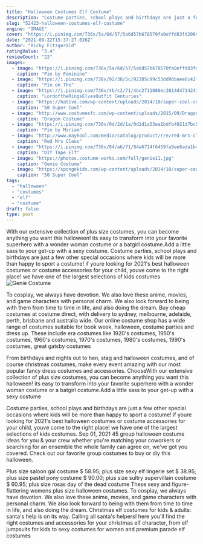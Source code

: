 ```yaml
---
title: "Halloween Costumes Elf Costume"
description: "Costume parties, school plays and birthdays are just a few other special occasions where kids will be more than happy to sport a costume! if youre looking for 2021's best halloween costumes or costume accessories for your child, youve come to the right place! we have one of the largest selections of kids costumes"
slug: "52423-halloween-costumes-elf-costume"
engine: "IMAGE"
cover: "https://i.pinimg.com/736x/5a/6d/57/5a6d57b678570fa0effd83fd20642647.jpg"
date: "2021-09-22T15:37:27.026Z"
author: "Ricky Fitzgerald"
ratingValue: "3.4"
reviewCount: "22"
images:
  - image: "https://i.pinimg.com/736x/5a/6d/57/5a6d57b678570fa0effd83fd20642647.jpg"
    caption: "Pin by Feminine"
  - image: "https://i.pinimg.com/736x/92/38/5c/92385c99c53dd96baee6c42fcaa76d92.jpg"
    caption: "Pin on The"
  - image: "https://i.pinimg.com/736x/4b/c2/71/4bc2711086ec3814d4714241b996cdbc--elvish-dress-pattern-images.jpg"
    caption: "LordoftheRingsElvesOutfit Centuries"
  - image: "https://hative.com/wp-content/uploads/2014/10/super-cool-costume-ideas/28-princess-bubblegum-costume.jpg"
    caption: "50 Super Cool"
  - image: "http://www.costumesfc.com/wp-content/uploads/2015/09/Dragon-Costume.jpg"
    caption: "Dragon Costume"
  - image: "https://i.pinimg.com/736x/0d/2d/1a/0d2d1a53ea1bdfb4921d7bc58d7596d8.jpg"
    caption: "Pin by Miriam"
  - image: "http://www.maykool.com/media/catalog/product/r/e/red-mrs-claus-costume-023514.jpg"
    caption: "Red Mrs Claus"
  - image: "https://i.pinimg.com/736x/84/a6/71/84a6714f6459fa9ee6ada1b45f8b4239.jpg"
    caption: "DIY Tape Elf"
  - image: "https://photos.costume-works.com/full/genie11.jpg"
    caption: "Genie Costume"
  - image: "https://spongekids.com/wp-content/uploads/2014/10/super-cool-costume-ideas/11-scarecrow-costume.jpg"
    caption: "50 Super Cool"
tags:
  - "halloween"
  - "costumes"
  - "elf"
  - "costume"
draft: false
type: post
---
```


With our extensive collection of plus size costumes, you can become anything you want this halloween! its easy to transform into your favorite superhero with a wonder woman costume or a batgirl costume.Add a little sass to your get-up with a sexy costume. Costume parties, school plays and birthdays are just a few other special occasions where kids will be more than happy to sport a costume! if youre looking for 2021's best halloween costumes or costume accessories for your child, youve come to the right place! we have one of the largest selections of kids costumes
![Genie Costume](https://photos.costume-works.com/full/genie11.jpg "Genie Costume")

To cosplay, we always have devotion. We also love these anime, movies, and game characters with personal charm. We also look forward to being with them from time to time in life, and also doing the dream. Buy cheap costumes at costume direct, with delivery to sydney, melbourne, adelaide, perth, brisbane and australia wide. Our online costume shop has a wide range of costumes suitable for book week, halloween, costume parties and dress up. These include era costumes like 1920&#39;s costumes, 1950&#39;s costumes, 1960&#39;s costumes, 1970&#39;s costumes, 1980&#39;s costumes, 1990&#39;s costumes, great gatsby costumes
<!--inArticleAds-->

<!--galleryOne-->

From birthdays and nights out to hen, stag and halloween costumes, and of course christmas costumes, make every event amazing with our most popular fancy dress costumes and accessories. ChooseWith our extensive collection of plus size costumes, you can become anything you want this halloween! its easy to transform into your favorite superhero with a wonder woman costume or a batgirl costume.Add a little sass to your get-up with a sexy costume
<!--inArticleAds-->

<!--galleryTwo-->

Costume parties, school plays and birthdays are just a few other special occasions where kids will be more than happy to sport a costume! if youre looking for 2021's best halloween costumes or costume accessories for your child, youve come to the right place! we have one of the largest selections of kids costumes. Sep 01, 2021 45 group halloween costume ideas for you & your crew whether you're matching your coworkers or searching for an ensemble the whole family can agree on, we've got you covered. Check out our favorite group costumes to buy or diy this halloween.
<!--galleryThree-->

Plus size saloon gal costume $ 58.95; plus size sexy elf lingerie set $ 38.95; plus size pastel pony costume $ 90.00; plus size sultry supervillain costume $ 60.95; plus size rosas day of the dead costume  These sexy and figure-flattering womens plus size halloween costumes. To cosplay, we always have devotion. We also love these anime, movies, and game characters with personal charm. We also look forward to being with them from time to time in life, and also doing the dream. Christmas elf costumes for kids & adults: santa's help is on its way. Calling all santa's helpers! here you'll find the right costumes and accessories for your christmas elf character, from elf jumpsuits for kids to sexy costumes for women and premium parade elf costumes